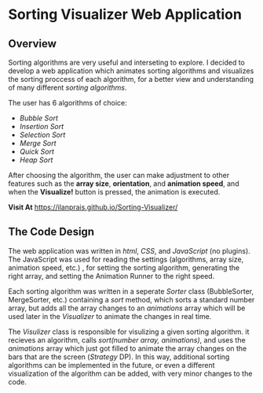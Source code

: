 # Sorting Visualizer Web Application

## Overview
Sorting algorithms are very useful and interseting to explore. I decided to develop a web application which animates sorting algorithms and visualizes the sorting
proccess of each algorithm, for a better view and understanding of many different *sorting algorithms*. 

The user has 6 algorithms of choice:
- *Bubble Sort*
- *Insertion Sort*
- *Selection Sort*
- *Merge Sort*
- *Quick Sort*
- *Heap Sort*

After choosing the algorithm, the user can make adjustment to other features such as the **array size**, **orientation**, and **animation speed**, and when the
**Visualize!** button is pressed, the animation is executed.


**Visit At**  https://ilanprais.github.io/Sorting-Visualizer/

## The Code Design
The web application was written in *html*, *CSS*, and *JavaScript* (no plugins).
The JavaScript was used for reading the settings (algorithms, array size, animation speed, etc.) 
, for setting the sorting algorithm, generating the right array, and setting the Animation Runner to the right speed.

Each sorting algorithm was written in a seperate *Sorter* class (BubbleSorter, MergeSorter, etc.) containing a *sort* method, which 
sorts a standard number array, but adds all the array changes to an *animations* array which will be used later in the *Visualizer* to animate the changes in
real time.

The *Visulizer* class is responsible for visulizing a given sorting algorithm. it recieves an algorithm, calls *sort(number array, animations)*, and uses the *animations*
array which just got filled to animate the array changes on the bars that are the screen (*Strategy* DP). In this way, additional sorting algorithms can be implemented in the future, or even a different visualization of the algorithm can be added, with very minor changes to the code.
